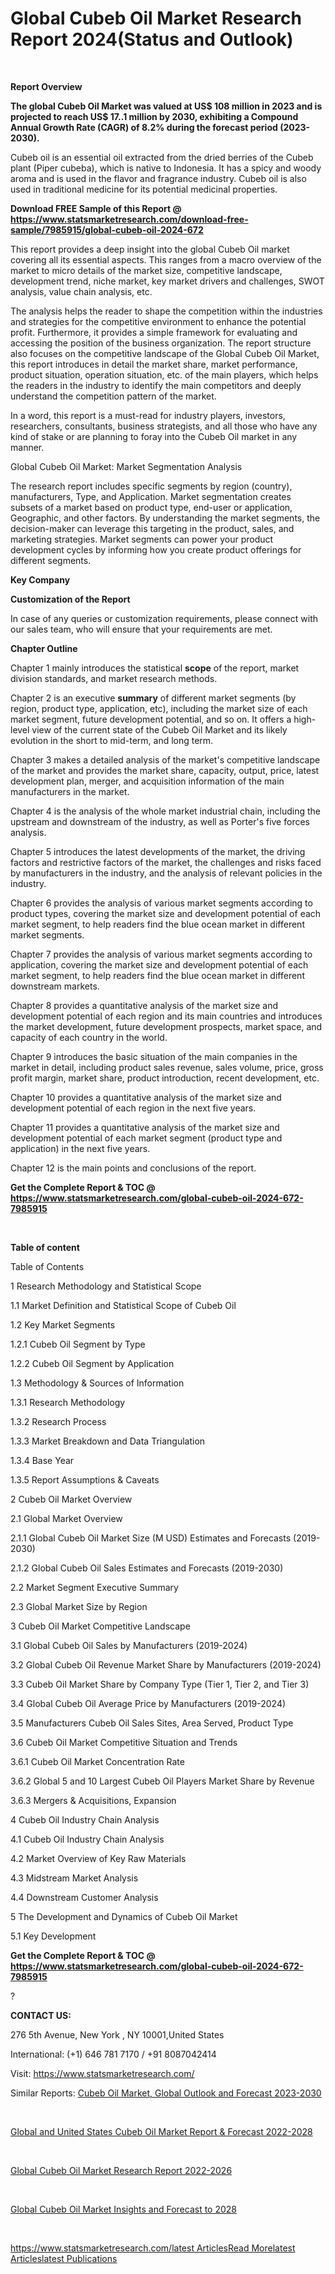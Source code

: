 <h1>Global Cubeb Oil Market Research Report 2024(Status and Outlook)</h1><br/><p><strong>Report Overview</strong></p>
 
 
 
 <p><strong>The global Cubeb Oil</strong><strong> Market was valued at US$ 108 million in 2023 and is projected to reach US$ 17..1 million by 2030, exhibiting a Compound Annual Growth Rate (<strong>CAGR</strong>) of 8.2% during the forecast period (2023-2030).</strong></p>
 
 
 
 <p>Cubeb oil is an essential oil extracted from the dried berries of the Cubeb plant (Piper cubeba), which is native to Indonesia. It has a spicy and woody aroma and is used in the flavor and fragrance industry. Cubeb oil is also used in traditional medicine for its potential medicinal properties.</p>
 
 
 
 <p><strong>Download FREE Sample of this Report @ <a href="https://www.statsmarketresearch.com/download-free-sample/7985915/global-cubeb-oil-2024-672">https://www.statsmarketresearch.com/download-free-sample/7985915/global-cubeb-oil-2024-672</a></strong></p>
 
 
 
 <p>This report provides a deep insight into the global Cubeb Oil market covering all its essential aspects. This ranges from a macro overview of the market to micro details of the market size, competitive landscape, development trend, niche market, key market drivers and challenges, SWOT analysis, value chain analysis, etc.</p>
 
 
 
 <p>The analysis helps the reader to shape the competition within the industries and strategies for the competitive environment to enhance the potential profit. Furthermore, it provides a simple framework for evaluating and accessing the position of the business organization. The report structure also focuses on the competitive landscape of the Global Cubeb Oil Market, this report introduces in detail the market share, market performance, product situation, operation situation, etc. of the main players, which helps the readers in the industry to identify the main competitors and deeply understand the competition pattern of the market.</p>
 
 
 
 <p>In a word, this report is a must-read for industry players, investors, researchers, consultants, business strategists, and all those who have any kind of stake or are planning to foray into the Cubeb Oil market in any manner.</p>
 
 
 
 <p>Global Cubeb Oil Market: Market Segmentation Analysis</p>
 
 
 
 <p>The research report includes specific segments by region (country), manufacturers, Type, and Application. Market segmentation creates subsets of a market based on product type, end-user or application, Geographic, and other factors. By understanding the market segments, the decision-maker can leverage this targeting in the product, sales, and marketing strategies. Market segments can power your product development cycles by informing how you create product offerings for different segments.</p>
 
 
 
 <p><strong>Key Company</strong></p>
 
 
 
 <p><strong>Customization of the Report</strong></p>
 
 
 
 <p>In case of any queries or customization requirements, please connect with our sales team, who will ensure that your requirements are met.</p>
 
 
 
 <p><strong>Chapter Outline</strong></p>
 
 
 
 <p>Chapter 1 mainly introduces the statistical <strong>scope</strong> of the report, market division standards, and market research methods.</p>
 
 
 
 <p>Chapter 2 is an executive <strong>summary</strong> of different market segments (by region, product type, application, etc), including the market size of each market segment, future development potential, and so on. It offers a high-level view of the current state of the Cubeb Oil Market and its likely evolution in the short to mid-term, and long term.</p>
 
 
 
 <p>Chapter 3 makes a detailed analysis of the market&#39;s competitive landscape of the market and provides the market share, capacity, output, price, latest development plan, merger, and acquisition information of the main manufacturers in the market.</p>
 
 
 
 <p>Chapter 4 is the analysis of the whole market industrial chain, including the upstream and downstream of the industry, as well as Porter&#39;s five forces analysis.</p>
 
 
 
 <p>Chapter 5 introduces the latest developments of the market, the driving factors and restrictive factors of the market, the challenges and risks faced by manufacturers in the industry, and the analysis of relevant policies in the industry.</p>
 
 
 
 <p>Chapter 6 provides the analysis of various market segments according to product types, covering the market size and development potential of each market segment, to help readers find the blue ocean market in different market segments.</p>
 
 
 
 <p>Chapter 7 provides the analysis of various market segments according to application, covering the market size and development potential of each market segment, to help readers find the blue ocean market in different downstream markets.</p>
 
 
 
 <p>Chapter 8 provides a quantitative analysis of the market size and development potential of each region and its main countries and introduces the market development, future development prospects, market space, and capacity of each country in the world.</p>
 
 
 
 <p>Chapter 9 introduces the basic situation of the main companies in the market in detail, including product sales revenue, sales volume, price, gross profit margin, market share, product introduction, recent development, etc.</p>
 
 
 
 <p>Chapter 10 provides a quantitative analysis of the market size and development potential of each region in the next five years.</p>
 
 
 
 <p>Chapter 11 provides a quantitative analysis of the market size and development potential of each market segment (product type and application) in the next five years.</p>
 
 
 
 <p>Chapter 12 is the main points and conclusions of the report.</p>
 
 
 
 <div><b>Get the Complete Report & TOC @ <a href="https://www.statsmarketresearch.com/global-cubeb-oil-2024-672-7985915">https://www.statsmarketresearch.com/global-cubeb-oil-2024-672-7985915</a></b></div>
 
 
 
 <p><br />
 
 <b>Table of content</b></p>
 
 
 
 <p>Table of Contents<br />
 
 1 Research Methodology and Statistical Scope<br />
 
 1.1 Market Definition and Statistical Scope of Cubeb Oil<br />
 
 1.2 Key Market Segments<br />
 
 1.2.1 Cubeb Oil Segment by Type<br />
 
 1.2.2 Cubeb Oil Segment by Application<br />
 
 1.3 Methodology & Sources of Information<br />
 
 1.3.1 Research Methodology<br />
 
 1.3.2 Research Process<br />
 
 1.3.3 Market Breakdown and Data Triangulation<br />
 
 1.3.4 Base Year<br />
 
 1.3.5 Report Assumptions & Caveats<br />
 
 2 Cubeb Oil Market Overview<br />
 
 2.1 Global Market Overview<br />
 
 2.1.1 Global Cubeb Oil Market Size (M USD) Estimates and Forecasts (2019-2030)<br />
 
 2.1.2 Global Cubeb Oil Sales Estimates and Forecasts (2019-2030)<br />
 
 2.2 Market Segment Executive Summary<br />
 
 2.3 Global Market Size by Region<br />
 
 3 Cubeb Oil Market Competitive Landscape<br />
 
 3.1 Global Cubeb Oil Sales by Manufacturers (2019-2024)<br />
 
 3.2 Global Cubeb Oil Revenue Market Share by Manufacturers (2019-2024)<br />
 
 3.3 Cubeb Oil Market Share by Company Type (Tier 1, Tier 2, and Tier 3)<br />
 
 3.4 Global Cubeb Oil Average Price by Manufacturers (2019-2024)<br />
 
 3.5 Manufacturers Cubeb Oil Sales Sites, Area Served, Product Type<br />
 
 3.6 Cubeb Oil Market Competitive Situation and Trends<br />
 
 3.6.1 Cubeb Oil Market Concentration Rate<br />
 
 3.6.2 Global 5 and 10 Largest Cubeb Oil Players Market Share by Revenue<br />
 
 3.6.3 Mergers & Acquisitions, Expansion<br />
 
 4 Cubeb Oil Industry Chain Analysis<br />
 
 4.1 Cubeb Oil Industry Chain Analysis<br />
 
 4.2 Market Overview of Key Raw Materials<br />
 
 4.3 Midstream Market Analysis<br />
 
 4.4 Downstream Customer Analysis<br />
 
 5 The Development and Dynamics of Cubeb Oil Market<br />
 
 5.1 Key Development</p>
 
 
 
 <div><b>Get the Complete Report & TOC @ <a href="https://www.statsmarketresearch.com/global-cubeb-oil-2024-672-7985915">https://www.statsmarketresearch.com/global-cubeb-oil-2024-672-7985915</a></b></div>
 
 
 
 <p>? </p>
 
 
 
 <p><b>CONTACT US:</b><br />
 
 276 5th Avenue, New York , NY 10001,United States<br />
 
 International: (+1) 646 781 7170 / +91 8087042414<br />
 
 Visit: <a href="https://www.statsmarketresearch.com/">https://www.statsmarketresearch.com/</a><br />
 
 Similar Reports: <a href="https://www.statsmarketresearch.com/global-cubeb-oil-2024-672-7985915">Cubeb Oil Market, Global Outlook and Forecast 2023-2030</a><br />
 
 <br />
 
 <a href="https://www.statsmarketresearch.com/global-cubeb-oil-2024-672-7985915">Global and United States Cubeb Oil Market Report & Forecast 2022-2028</a><br />
 
 <br />
 
 <a href="https://www.statsmarketresearch.com/global-cubeb-oil-2024-672-7985915">Global Cubeb Oil Market Research Report 2022-2026</a><br />
 
 <br />
 
 <a href="https://www.statsmarketresearch.com/global-cubeb-oil-2024-672-7985915">Global Cubeb Oil Market Insights and Forecast to 2028</a><br />
 
 <br />
 
 <a href="https://gyeongbokgung.com">https://www.statsmarketresearch.com/</a><a href="https://hallyeomaritime.com">latest Articles</a><a href="https://jingwansa.com">Read More</a><a href="https://nguoiviet.jp/">latest Articles</a><a href="https://www.intelmarketresearch.com/">latest Publications</a></p>